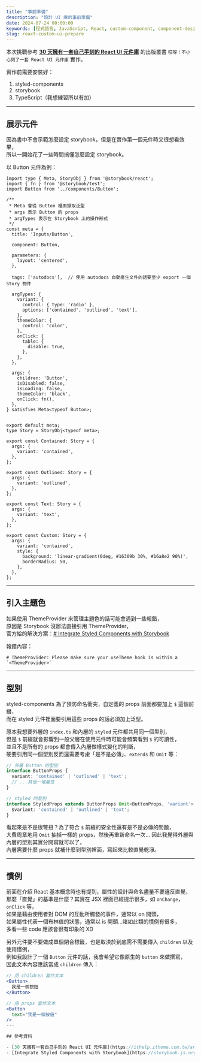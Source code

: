 ```yaml
---
title: "事前準備"
description: "設計 UI 庫的事前準備"
date: 2024-07-24 00:00:00
keywords: [程式語言, JavaScript, React, custom-component, component-design, storybook]
slug: react-custom-ui-prepare
---
```


本次挑戰參考 **[30 天擁有一套自己手刻的 React UI 元件庫](https://ithelp.ithome.com.tw/articles/10263591)** 
的出版叢書 `哎呀！不小心刻了一套 React UI 元件庫` 實作。

實作前需要安裝好：
1. styled-components
2. storybook
3. TypeScript（我想練習所以有加）

---
## 展示元件

因為書中不會示範怎麼設定 storybook，但是在實作第一個元件時又很想看效果，  
所以一開始花了一些時間搞懂怎麼設定 storybook。

以 Button 元件為例：

```tsx
import type { Meta, StoryObj } from '@storybook/react';
import { fn } from '@storybook/test';
import Button from '../components/Button';

/**
 * Meta 會從 Button 裡面擷取泛型
 * args 表示 Button 的 props
 * argTypes 表示在 Storybook 上的操作形式
 */
const meta = {
  title: 'Inputs/Button',

  component: Button,

  parameters: {
    layout: 'centered',
  },

  tags: ['autodocs'],  // 使用 autodocs 自動產生文件的話要至少 export 一個 Story 物件
  
  argTypes: {
    variant: {
      control: { type: 'radio' },
      options: ['contained', 'outlined', 'text'],
    },
    themeColor: {
      control: 'color',
    },
    onClick: {
      table: {
        disable: true,
      },
    },
  },

  args: {
    children: 'Button',
    isDisabled: false,
    isLoading: false,
    themeColor: 'black',
    onClick: fn(),
  },
} satisfies Meta<typeof Button>;


export default meta;
type Story = StoryObj<typeof meta>;

export const Contained: Story = {
  args: {
    variant: 'contained',
  },
};

export const Outlined: Story = {
  args: {
    variant: 'outlined',
  },
};

export const Text: Story = {
  args: {
    variant: 'text',
  },
};

export const Custom: Story = {
  args: {
    variant: 'contained',
    style: {
      background: 'linear-gradient(0deg, #16309b 30%, #16a8e2 90%)',
      borderRadius: 50,
    },
  },
};
```

---
## 引入主題色

如果使用 ThemeProvider 來管理主題色的話可能會遇到一些報錯，  
原因是 Storybook 沒辦法直接引用 ThemeProvider，  
官方給的解決方案：[# Integrate Styled Components with Storybook](https://storybook.js.org/recipes/styled-components)

報錯內容：

```
# ThemeProvider: Please make sure your useTheme hook is within a `<ThemeProvider>`
```

---
## 型別

styled-components 為了預防命名衝突，自定義的 props 前面都要加上 `$` 這個前綴，  
而在 styled 元件裡面要引用這些 props 的話必須加上泛型。  

原本我想要外層的 `index.ts` 和內層的 `styled` 元件都共用同一個型別，  
但是 `$` 前綴就會影響到一般父層在使用元件時可能會頻繁看到 `$` 的可讀性，  
並且不是所有的 props 都會傳入內層做樣式變化的判斷，  
硬要引用同一個型別反而還需要考慮「是不是必傳」、`extends` 和 `Omit` 等：

```ts
// 外層 Button 的型別
interface ButtonProps {
  variant: 'contained' | 'outlined' | 'text';
  // ...其他一堆屬性
}

// styled 的型別
interface StyledProps extends ButtonProps Omit<ButtonProps, 'variant'> {
  $variant: 'contained' | 'outlined' | 'text';
}
```

看起來是不是很彆扭？為了符合 `$` 前綴的安全性還有是不是必傳的問題，  
大費周章地用 `Omit` 抽掉一樣的 props，然後再重新命名一次...
因此我覺得外層與內層的型別其實分開寫就可以了，  
內層需要什麼 props 就補什麼到型別裡面，寫起來比較直覺乾淨。

---
## 慣例

前面在介紹 React 基本概念時也有提到，屬性的設計與命名盡量不要違反直覺，  
那麼「直覺」的基準是什麼？其實在 JSX 裡面已經提示很多，如 `onChange`，`onClick` 等，  
如果是藉由使用者對 DOM 的互動所觸發的事件，通常以 on 開頭，  
如果屬性代表一個布林值的狀態，通常以 is 開頭...諸如此類的慣例有很多，  
多看一些 code 應該會很有印象的 XD

另外元件要不要做成單個閉合標籤，也是取決於到底需不需要傳入 `children` 以及使用慣例，  
例如我設計了一個 `Button` 元件的話，我會希望它像原生的 `button` 來做撰寫，  
因此文本內容應該當成 `children` 傳入：

```jsx
// 用 children 當作文本
<Button>
  我是一個按鈕
</Button>

// 用 props 當作文本
<Button 
  text="我是一個按鈕"
/>
---

## 參考資料

- [30 天擁有一套自己手刻的 React UI 元件庫](https://ithelp.ithome.com.tw/articles/10263591) 
- [Integrate Styled Components with Storybook](https://storybook.js.org/recipes/styled-components)
